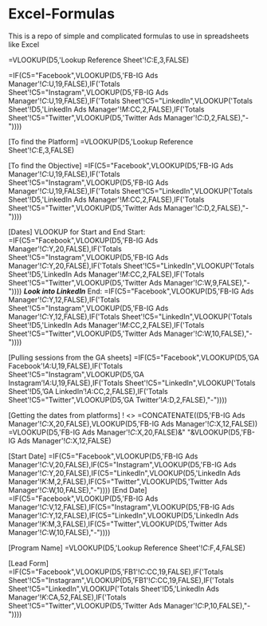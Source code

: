 # Excel-Formulas
This is  a repo of simple and complicated formulas to use in spreadsheets like Excel 

=VLOOKUP(D5,'Lookup Reference Sheet'!$C:$E,3,FALSE)

=IF(C5="Facebook",VLOOKUP(D5,'FB-IG Ads Manager'!$C:$U,19,FALSE),IF('Totals Sheet'!C5="Instagram",VLOOKUP(D5,'FB-IG Ads Manager'!$C:$U,19,FALSE),IF('Totals Sheet'!C5="LinkedIn",VLOOKUP('Totals Sheet'!D5,'LinkedIn Ads Manager'!$M:$CC,2,FALSE),IF('Totals Sheet'!C5="Twitter",VLOOKUP(D5,'Twitter Ads Manager'!$C:$D,2,FALSE),"-"))))

[To find the Platform]
=VLOOKUP(D5,'Lookup Reference Sheet'!$C:$E,3,FALSE)

[To find the Objective]
=IF(C5="Facebook",VLOOKUP(D5,'FB-IG Ads Manager'!$C:$U,19,FALSE),IF('Totals Sheet'!C5="Instagram",VLOOKUP(D5,'FB-IG Ads Manager'!$C:$U,19,FALSE),IF('Totals Sheet'!C5="LinkedIn",VLOOKUP('Totals Sheet'!D5,'LinkedIn Ads Manager'!$M:$CC,2,FALSE),IF('Totals Sheet'!C5="Twitter",VLOOKUP(D5,'Twitter Ads Manager'!$C:$D,2,FALSE),"-"))))

[Dates]
VLOOKUP for Start and End
Start: =IF(C5="Facebook",VLOOKUP(D5,'FB-IG Ads Manager'!$C:$Y,20,FALSE),IF('Totals Sheet'!C5="Instagram",VLOOKUP(D5,'FB-IG Ads Manager'!$C:$Y,20,FALSE),IF('Totals Sheet'!C5="LinkedIn",VLOOKUP('Totals Sheet'!D5,'LinkedIn Ads Manager'!$M:$CC,2,FALSE),IF('Totals Sheet'!C5="Twitter",VLOOKUP(D5,'Twitter Ads Manager'!$C:$W,9,FALSE),"-"))))
***Look into LinkedIn***
End: =IF(C5="Facebook",VLOOKUP(D5,'FB-IG Ads Manager'!$C:$Y,12,FALSE),IF('Totals Sheet'!C5="Instagram",VLOOKUP(D5,'FB-IG Ads Manager'!$C:$Y,12,FALSE),IF('Totals Sheet'!C5="LinkedIn",VLOOKUP('Totals Sheet'!D5,'LinkedIn Ads Manager'!$M:$CC,2,FALSE),IF('Totals Sheet'!C5="Twitter",VLOOKUP(D5,'Twitter Ads Manager'!$C:$W,10,FALSE),"-"))))

[Pulling sessions from the GA sheets]
=IF(C5="Facebook",VLOOKUP(D5,’GA Facebook’!$A:$U,19,FALSE),IF('Totals Sheet'!C5="Instagram",VLOOKUP(D5,’GA Instagram’!$A:$U,19,FALSE),IF('Totals Sheet'!C5="LinkedIn",VLOOKUP('Totals Sheet'!D5,’GA LinkedIn’!$A:$CC,2,FALSE),IF('Totals Sheet'!C5="Twitter",VLOOKUP(D5,’GA Twitter’!$A:$D,2,FALSE),"-"))))

[Getting the dates from platforms]
! <> =CONCATENATE((D5,'FB-IG Ads Manager'!$C:$X,20,FALSE),VLOOKUP(D5,'FB-IG Ads Manager'!$C:$X,12,FALSE))
=VLOOKUP(D5,'FB-IG Ads Manager'!$C:$X,20,FALSE)&" "&VLOOKUP(D5,'FB-IG Ads Manager'!$C:$X,12,FALSE)

[Start Date]
=IF(C5="Facebook",VLOOKUP(D5,'FB-IG Ads Manager'!$C:$V,20,FALSE),IF(C5="Instagram",VLOOKUP(D5,'FB-IG Ads Manager'!$C:$Y,20,FALSE),IF(C5="LinkedIn",VLOOKUP(D5,'LinkedIn Ads Manager'!$K:$M,2,FALSE),IF(C5="Twitter",VLOOKUP(D5,'Twitter Ads Manager'!$C:$W,10,FALSE),"-"))))
[End Date]
=IF(C5="Facebook",VLOOKUP(D5,'FB-IG Ads Manager'!$C:$V,12,FALSE),IF(C5="Instagram",VLOOKUP(D5,'FB-IG Ads Manager'!$C:$Y,12,FALSE),IF(C5="LinkedIn",VLOOKUP(D5,'LinkedIn Ads Manager'!$K:$M,3,FALSE),IF(C5="Twitter",VLOOKUP(D5,'Twitter Ads Manager'!$C:$W,10,FALSE),"-"))))

[Program Name]
=VLOOKUP(D5,'Lookup Reference Sheet'!$C:$F,4,FALSE)

[Lead Form]
=IF(C5="Facebook",VLOOKUP(D5,'FB1'!$C:$CC,19,FALSE),IF('Totals Sheet'!C5="Instagram",VLOOKUP(D5,'FB1'!$C:$CC,19,FALSE),IF('Totals Sheet'!C5="LinkedIn",VLOOKUP('Totals Sheet'!D5,'LinkedIn Ads Manager'!$K:$CA,52,FALSE),IF('Totals Sheet'!C5="Twitter",VLOOKUP(D5,'Twitter Ads Manager'!$C:$P,10,FALSE),"-"))))



